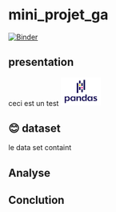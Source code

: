 # mini_projet_ga
[![Binder](https://mybinder.org/badge_logo.svg)](https://mybinder.org/v2/gh/sami239/mini_projet_ga/main?filepath=index.ipynb)
## presentation
 
 ceci est un test
 <img src="image/img.png" width="80px"> 

 ## :blush: dataset
le data set containt

## Analyse 


## Conclution